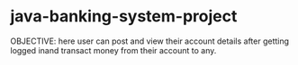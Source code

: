 # java-banking-system-project
OBJECTIVE:
here user can post and view their account  details after getting logged inand transact money from their account to any.
